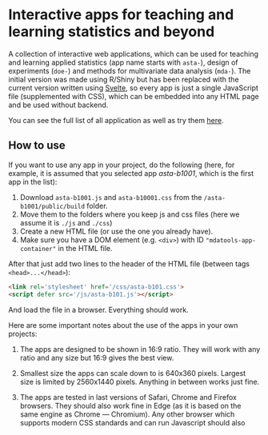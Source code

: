 # Interactive apps for teaching and learning statistics and beyond

A collection of interactive web applications, which can be used for teaching and learning applied statistics (app name starts with `asta-`), design of experiments (`doe-`) and methods for multivariate data analysis (`mda-`). The initial version was made using R/Shiny but has been replaced with the current version written using [Svelte](https://svelte.dev), so every app is just a single JavaScript file (supplemented with CSS), which can be embedded into any HTML page and be used without backend.

You can see the full list of all application as well as try them [here]().

## How to use

If you want to use any app in your project, do the following (here, for example, it is assumed that you selected app *asta-b1001*, which is the first app in the list):

1. Download `asta-b1001.js` and `asta-b10001.css` from the `/asta-b1001/public/build` folder.
2. Move them to the folders where you keep js and css files (here we assume it is `./js` and `./css`)
3. Create a new HTML file (or use the one you already have).
4. Make sure you have a DOM element (e.g. `<div>`) with ID `"mdatools-app-container"` in the HTML file.


After that just add two lines to the header of the HTML file (between tags `<head>...</head>`):

```html
<link rel='stylesheet' href='/css/asta-b101.css'>
<script defer src='/js/asta-b101.js'></script>
```

And load the file in a browser. Everything should work.

Here are some important notes about the use of the apps in your own projects:

1. The apps are designed to be shown in 16:9 ratio. They will work with any ratio and any size but 16:9 gives the best view.

2. Smallest size the apps can scale down to is 640x360 pixels. Largest size is limited by 2560x1440 pixels. Anything in between works just fine.

3. The apps are tested in last versions of Safari, Chrome and Firefox browsers. They should also work fine in Edge (as it is based on the same engine as Chrome — Chromium). Any other browser which supports modern CSS standards and can run Javascript should also



